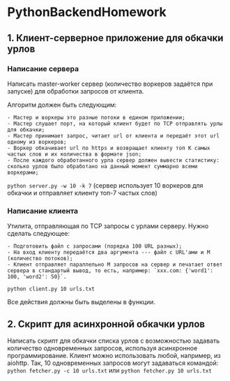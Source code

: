 # PythonBackendHomework
## 1. Клиент-серверное приложение для обкачки урлов
### Написание сервера
Написать master-worker cервер (количество воркеров задаётся при запуске) для обработки запросов от клиента.

Алгоритм должен быть следующим:

    - Мастер и воркеры это разные потоки в едином приложении;
    - Мастер слушает порт, на который клиент будет по TCP отправлять урлы для обкачки;
    - Мастер принимает запрос, читает url от клиента и передаёт этот url одному из воркеров;
    - Воркер обкачивает url по https и возвращает клиенту топ K самых частых слов и их количества в формате json;
    - После каждого обработанного урла сервер должен вывести статистику: сколько урлов было обработано на данный момент суммарно всеми воркерами;

`python server.py -w 10 -k 7` (сервер использует 10 воркеров для обкачки и отправляет клиенту топ-7 частых слов)


### Написание клиента
Утилита, отправляющая по TCP запросы с урлами серверу.
Нужно сделать следующее:

    - Подготовить файл с запросами (порядка 100 URL разных);
    - На вход клиенту передаётся два аргумента --- файл с URL'ами и M (количество потоков);
    - Клиент отправляет параллельно M запросов на сервер и печатает ответ сервера в стандартый вывод, то есть, например: `xxx.com: {'word1': 100, 'word2': 50}`.

`python client.py 10 urls.txt`


Все действия должны быть выделены в функции.


## 2. Скрипт для асинхронной обкачки урлов
Написать скрипт для обкачки списка урлов с возможностью задавать количество одновременных запросов, используя асинхронное программирование.
Клиент можно использовать любой, например, из aiohttp. Так, 10 одновременных запросов могут задаваться командой:
`python fetcher.py -c 10 urls.txt`
или
`python fetcher.py 10 urls.txt`